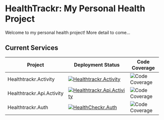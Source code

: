# HealthTrackr: My Personal Health Project

Welcome to my personal health project! More detail to come...

## Current Services

| Project | Deployment Status | Code Coverage |
| ------- | ----------------- | ------------- |
| Healthtrackr.Activity | [![Healthtrackr.Activity](https://github.com/willvelida/healthtrackr/actions/workflows/deploy-activity.yml/badge.svg)](https://github.com/willvelida/healthtrackr/actions/workflows/deploy-activity.yml) | ![Code Coverage](https://img.shields.io/badge/Code%20Coverage-59%25-critical?style=flat) |
| Healthtrackr.Api.Activity | [![Healthtrackr.Api.Activity](https://github.com/willvelida/healthtrackr/actions/workflows/deploy-api-activity.yml/badge.svg)](https://github.com/willvelida/healthtrackr/actions/workflows/deploy-api-activity.yml) | ![Code Coverage](https://img.shields.io/badge/Code%20Coverage-29%25-critical?style=flat) |
| Healthtrackr.Auth | [![HealthCheckr.Auth](https://github.com/willvelida/healthtrackr/actions/workflows/deploy-auth.yml/badge.svg)](https://github.com/willvelida/healthtrackr/actions/workflows/deploy-auth.yml) | ![Code Coverage](https://img.shields.io/badge/Code%20Coverage-71%25-yellow?style=flat) |